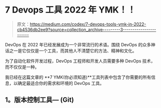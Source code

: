 # 7 Devops 工具 2022 年 YMK！！

> 原文：<https://medium.com/codex/7-devops-tools-ymk-in-2022-cb4536db2ee9?source=collection_archive---------3----------------------->

DevOps 在 2022 年已经发展成为一个非常流行的术语。围绕 DevOps 的众多神话之一是它仅仅是一个工具，而其他人不清楚它的方法、精神和文化。

为了自动化软件开发过程，DevOps 工程师和开发人员需要多种 DevOps 技术，而不仅仅是一种。

我已经在这篇文章的 **7 YMK(你必须知道)**工具列表中包含了你需要的所有信息，以确定最适合你的需求和环境的 DevOps 工具。

## **1。版本控制工具— (Git)**
